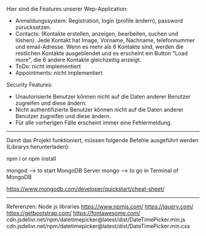 Hier sind die Features unserer Wep-Application:
- Anmeldungssystem: Registration, login (profile ändern), password zürucksetzen.
- Contacts: (Kontakte erstellen, anzeigen, bearbeiten, suchen und löshen).
Jede Kontakt hat Image, Vorname, Nachname, telefonnummer und email-Adresse. Wenn es mehr als 6 Kontakte sind, werden die restlichen Kontakte ausgeblendet und es erscheint ein Button "Load more", die 6 andere Kontakte gleichzeitig anzeigt.
- ToDo: nicht implementiert
- Appointments: nicht implementiert

Security Features:
- Unautorisierte Benutzer können nicht auf die Daten anderer Benutzer zugreifen und diese ändern.
- Nicht authentifizierte Benutzer können nicht auf die Daten anderer Benutzer zugreifen und diese ändern.
- Für alle vorherigen Fälle erscheint immer eine Fehlermeldung.

--------------------------------------------------------------------------------------------------

Damit das Projekt funktioniert, müssen folgende Befehle ausgeführt werden (Librarys herunterladen):

npm i 
or 
npm install

mongod 	  --> 	to start MongoDB Server
mongo       --> 	to go in Terminal of MongoDB


https://www.mongodb.com/developer/quickstart/cheat-sheet/

---------------------------------------------------------------------------------------------------

Referenzen:
Node js libraries https://www.npmjs.com/
https://jquery.com/
https://getbootstrap.com/
https://fontawesome.com/
cdn.jsdelivr.net/npm/datetimepicker@latest/dist/DateTimePicker.min.js
cdn.jsdelivr.net/npm/datetimepicker@latest/dist/DateTimePicker.min.css


